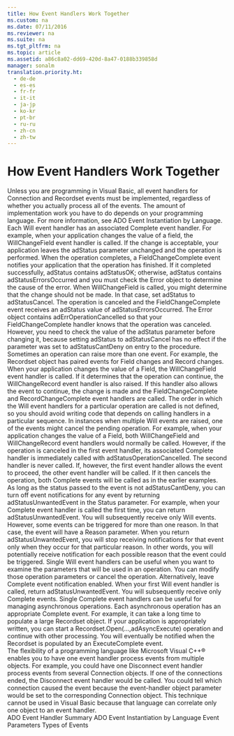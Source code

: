 ```yaml
---
title: How Event Handlers Work Together
ms.custom: na
ms.date: 07/11/2016
ms.reviewer: na
ms.suite: na
ms.tgt_pltfrm: na
ms.topic: article
ms.assetid: a86c8a02-dd69-420d-8a47-0188b339858d
manager: sonalm
translation.priority.ht: 
  - de-de
  - es-es
  - fr-fr
  - it-it
  - ja-jp
  - ko-kr
  - pt-br
  - ru-ru
  - zh-cn
  - zh-tw
---
```

# How Event Handlers Work Together
<?xml version="1.0" encoding="utf-8"?>
<developerReferenceWithoutSyntaxDocument xmlns="http://ddue.schemas.microsoft.com/authoring/2003/5" xmlns:xlink="http://www.w3.org/1999/xlink" xmlns:xsi="http://www.w3.org/2001/XMLSchema-instance" xsi:schemaLocation="http://ddue.schemas.microsoft.com/authoring/2003/5 http://dduestorage.blob.core.windows.net/ddueschema/developer.xsd">
  <introduction>
    <para>Unless you are programming in Visual Basic, all event handlers for <legacyBold>Connection</legacyBold> and <legacyBold>Recordset</legacyBold> events must be implemented, regardless of whether you actually process all of the events. The amount of implementation work you have to do depends on your programming language. For more information, see <legacyLink xlink:href="eded7e8c-a25f-46a6-bc2b-32d89a54d1bc">ADO Event Instantiation by Language</legacyLink>.</para>
  </introduction>
  <section>
    <title>Paired Event Handlers</title>
    <content>
      <para>Each Will event handler has an associated <unmanagedCodeEntityReference>Complete</unmanagedCodeEntityReference> event handler. For example, when your application changes the value of a field, the <legacyBold>WillChangeField</legacyBold> event handler is called. If the change is acceptable, your application leaves the <legacyBold>adStatus</legacyBold> parameter unchanged and the operation is performed. When the operation completes, a <legacyBold>FieldChangeComplete</legacyBold> event notifies your application that the operation has finished. If it completed successfully, <legacyBold>adStatus</legacyBold> contains <legacyBold>adStatusOK</legacyBold>; otherwise, <legacyBold>adStatus</legacyBold> contains <legacyBold>adStatusErrorsOccurred</legacyBold> and you must check the <legacyBold>Error</legacyBold> object to determine the cause of the error.</para>
      <para>When <legacyBold>WillChangeField</legacyBold> is called, you might determine that the change should not be made. In that case, set <legacyBold>adStatus</legacyBold> to <legacyBold>adStatusCancel.</legacyBold> The operation is canceled and the <legacyBold>FieldChangeComplete</legacyBold> event receives an <legacyBold>adStatus</legacyBold> value of <legacyBold>adStatusErrorsOccurred</legacyBold>. The <legacyBold>Error</legacyBold> object contains <legacyBold>adErrOperationCancelled</legacyBold> so that your <legacyBold>FieldChangeComplete</legacyBold> handler knows that the operation was canceled. However, you need to check the value of the <legacyBold>adStatus</legacyBold> parameter before changing it, because setting <legacyBold>adStatus</legacyBold> to <legacyBold>adStatusCancel</legacyBold> has no effect if the parameter was set to <legacyBold>adStatusCantDeny</legacyBold> on entry to the procedure.</para>
      <para>Sometimes an operation can raise more than one event. For example, the <legacyBold>Recordset</legacyBold> object has paired events for <legacyBold>Field</legacyBold> changes and <legacyBold>Record</legacyBold> changes. When your application changes the value of a <legacyBold>Field</legacyBold>, the <legacyBold>WillChangeField</legacyBold> event handler is called. If it determines that the operation can continue, the <legacyBold>WillChangeRecord</legacyBold> event handler is also raised. If this handler also allows the event to continue, the change is made and the <legacyBold>FieldChangeComplete</legacyBold> and <legacyBold>RecordChangeComplete</legacyBold> event handlers are called. The order in which the Will event handlers for a particular operation are called is not defined, so you should avoid writing code that depends on calling handlers in a particular sequence.</para>
      <para>In instances when multiple Will events are raised, one of the events might cancel the pending operation. For example, when your application changes the value of a <legacyBold>Field</legacyBold>, both <legacyBold>WillChangeField</legacyBold> and <legacyBold>WillChangeRecord</legacyBold> event handlers would normally be called. However, if the operation is canceled in the first event handler, its associated <unmanagedCodeEntityReference>Complete</unmanagedCodeEntityReference> handler is immediately called with <legacyBold>adStatusOperationCancelled</legacyBold>. The second handler is never called. If, however, the first event handler allows the event to proceed, the other event handler will be called. If it then cancels the operation, both <unmanagedCodeEntityReference>Complete</unmanagedCodeEntityReference> events will be called as in the earlier examples.</para>
    </content>
  </section>
  <section>
    <title>Unpaired Event Handlers</title>
    <content>
      <para>As long as the status passed to the event is not <legacyBold>adStatusCantDeny</legacyBold>, you can turn off event notifications for any event by returning <legacyBold>adStatusUnwantedEvent</legacyBold> in the <legacyItalic>Status</legacyItalic> parameter. For example, when your <unmanagedCodeEntityReference>Complete</unmanagedCodeEntityReference> event handler is called the first time, you can return <legacyBold>adStatusUnwantedEvent</legacyBold>. You will subsequently receive only <unmanagedCodeEntityReference>Will</unmanagedCodeEntityReference> events. However, some events can be triggered for more than one reason. In that case, the event will have a <legacyItalic>Reason</legacyItalic> parameter. When you return <legacyBold>adStatusUnwantedEvent</legacyBold>, you will stop receiving notifications for that event only when they occur for that particular reason. In other words, you will potentially receive notification for each possible reason that the event could be triggered.</para>
      <para>Single <unmanagedCodeEntityReference>Will</unmanagedCodeEntityReference> event handlers can be useful when you want to examine the parameters that will be used in an operation. You can modify those operation parameters or cancel the operation.</para>
      <para>Alternatively, leave <unmanagedCodeEntityReference>Complete</unmanagedCodeEntityReference> event notification enabled. When your first Will event handler is called, return <legacyBold>adStatusUnwantedEvent</legacyBold>. You will subsequently receive only <unmanagedCodeEntityReference>Complete</unmanagedCodeEntityReference> events.</para>
      <para>Single <unmanagedCodeEntityReference>Complete</unmanagedCodeEntityReference> event handlers can be useful for managing asynchronous operations. Each asynchronous operation has an appropriate <unmanagedCodeEntityReference>Complete</unmanagedCodeEntityReference> event.</para>
      <para>For example, it can take a long time to populate a large <legacyLink xlink:href="ede1415f-c3df-4cc5-a05b-2576b2b84b60">Recordset</legacyLink> object. If your application is appropriately written, you can start a <codeInline>Recordset.Open(...,adAsyncExecute)</codeInline> operation and continue with other processing. You will eventually be notified when the <legacyBold>Recordset</legacyBold> is populated by an <legacyBold>ExecuteComplete</legacyBold> event.</para>
    </content>
  </section>
  <section>
    <title>Single Event Handlers and Multiple Objects</title>
    <content>
      <para>The flexibility of a programming language like Microsoft Visual C++® enables you to have one event handler process events from multiple objects. For example, you could have one <legacyBold>Disconnect</legacyBold> event handler process events from several <legacyBold>Connection</legacyBold> objects. If one of the connections ended, the <legacyBold>Disconnect</legacyBold> event handler would be called. You could tell which connection caused the event because the event-handler object parameter would be set to the corresponding <legacyBold>Connection</legacyBold> object.</para>
      <alert class="note">
        <para>This technique cannot be used in Visual Basic because that language can correlate only one object to an event handler.</para>
      </alert>
    </content>
  </section>
  <relatedTopics>
<link xlink:href="b34f4472-5e04-4a2c-ab64-38d6eca31a69">ADO Event Handler Summary</link>
<link xlink:href="eded7e8c-a25f-46a6-bc2b-32d89a54d1bc">ADO Event Instantiation by Language</link>
<link xlink:href="bd5c5afa-d301-4899-acda-40f98a6afa4d">Event Parameters</link>
<link xlink:href="f3327ea0-635a-43d4-bd78-c1674f62f1a2">Types of Events</link>
</relatedTopics>
</developerReferenceWithoutSyntaxDocument>